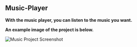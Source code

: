 ## Music-Player

**With the music player, you can listen to the music you want.**

**An example image of the project is below.**

![Music Project Screenshot](https://github.com/Kaantk/Music-Player/assets/96573996/84979748-f178-41d9-b874-ca77aff4daf9)
